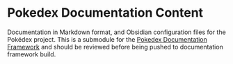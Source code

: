 # Pokedex Documentation Content

Documentation in Markdown format, and Obsidian configuration files for the Pokédex project.  This is a submodule for the [Pokedex Documentation Framework](https://github.com/Kanto-Pharmaceuticals/pokedex-documentation-framework) and should be reviewed before being pushed to documentation framework build.